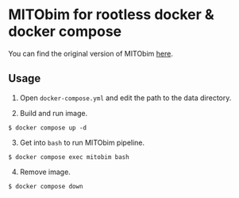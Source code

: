 MITObim for rootless docker & docker compose
============================================

You can find the original version of MITObim [here](https://github.com/chrishah/MITObim).

Usage
-----

1. Open `docker-compose.yml` and edit the path to the data directory.

2. Build and run image.

```
$ docker compose up -d
```

3. Get into `bash` to run MITObim pipeline.

```
$ docker compose exec mitobim bash
```

4. Remove image.
```
$ docker compose down
```
